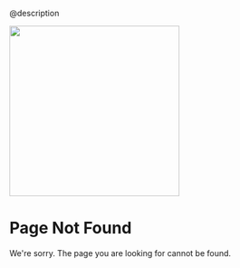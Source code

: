 @description

<div class="nf-container l-flex-wrap flex-center">
    <img src="assets/images/support/angular-404.svg" width="300px" height="300px"/>
    <div class="nf-response l-flex-wrap">
        <h1 class="no-toc">Page Not Found</h1>
        <p>We're sorry. The page you are looking for cannot be found.</p>
    </div>
</div>
